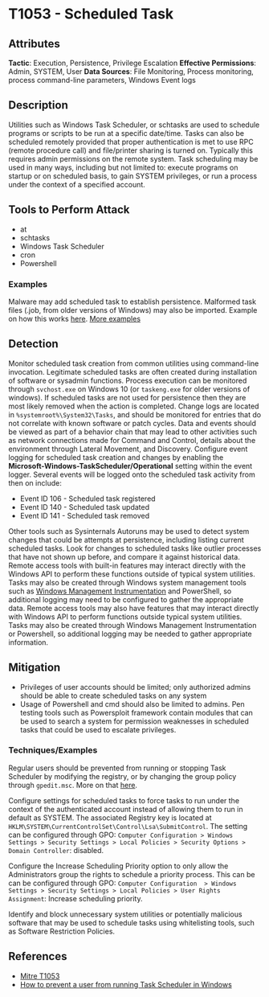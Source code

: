 ﻿
# T1053 - Scheduled Task

## Attributes

**Tactic**: Execution, Persistence, Privilege Escalation
**Effective Permissions**: Admin, SYSTEM, User
**Data Sources**: File Monitoring, Process monitoring, process command-line parameters, Windows Event logs

## Description

Utilities such as Windows Task Scheduler, or schtasks are used to schedule programs or scripts to be run at a specific date/time. Tasks can also be scheduled remotely provided that proper authentication is met to use RPC (remote procedure call) and file/printer sharing is turned on. Typically this requires admin permissions on the remote system.
Task scheduling may be used in many ways, including but not limited to:  execute programs on startup or on scheduled basis, to gain SYSTEM privileges, or run a process under the context of a specified account.

## Tools to Perform Attack

- at
- schtasks
- Windows Task Scheduler
- cron
- Powershell

### Examples

Malware may add scheduled task to establish persistence.
Malformed task files (.job, from older versions of Windows) may also be imported.
Example on how this works [here](https://www.bleepingcomputer.com/news/security/new-zero-day-exploit-for-bug-in-windows-10-task-scheduler/).
[More examples](https://kb.cert.org/vuls/id/119704/)

## Detection

Monitor scheduled task creation from common utilities using command-line invocation. Legitimate scheduled tasks are often created during installation of software or sysadmin functions. Process execution can be monitored through `svchost.exe` on Windows 10 (or `taskeng.exe` for older versions of windows). If scheduled tasks are not used for persistence then they are most likely removed when the action is completed. Change logs are located in `%systemroot%\System32\Tasks`,  and should be monitored for entries that do not correlate with known software or patch cycles. Data and events should be viewed as part of a behavior chain that may lead to other activities such as network connections made for Command and Control, details about the environment through Lateral Movement, and Discovery.
Configure event logging for scheduled task creation and changes by enabling the **Microsoft-Windows-TaskScheduler/Operational** setting within the event logger.
Several events will be logged onto the scheduled task activity from then on include:

- Event ID 106 - Scheduled task registered
- Event ID 140 - Scheduled task updated
- Event ID 141 - Scheduled task removed

Other tools such as Sysinternals Autoruns may be used to detect system changes that could be attempts at persistence, including listing current scheduled tasks. Look for changes to scheduled tasks like outlier processes that have not shown up before, and compare it against historical data.
Remote access tools with built-in features may interact directly with the Windows API to perform these functions outside of typical system utilities. Tasks may also be created through Windows system management tools such as [Windows Management Instrumentation](https://attack.mitre.org/techniques/T1047) and PowerShell, so additional logging may need to be configured to gather the appropriate data.
Remote access tools may also have features that may interact directly with Windows API to perform functions outside typical system utilities. Tasks may also be created through Windows Management Instrumentation or Powershell, so additional logging may be needed to gather appropriate information.

## Mitigation

- Privileges of user accounts should be limited; only authorized admins should be able to create scheduled tasks on any system
- Usage of Powershell and cmd should also be limited to admins. Pen testing tools such as Powersploit  framework contain modules that can be used to search a system for permission weaknesses in scheduled tasks that could be used to escalate privileges.

### Techniques/Examples

Regular users should be prevented from running or stopping Task Scheduler by modifying the registry, or by changing the group policy through `gpedit.msc`. More on that [here](https://support.microsoft.com/en-ca/help/305612/how-to-prevent-a-user-from-running-task-scheduler-in-windows).

Configure settings for scheduled tasks to force tasks to run under the context of the authenticated account instead of allowing them to run in default as SYSTEM. The associated Registry key is located at `HKLM\SYSTEM\CurrentControlSet\Control\Lsa\SubmitControl`. The setting can be configured through GPO: `Computer Configuration > Windows Settings > Security Settings > Local Policies > Security Options > Domain Controller`: disabled.

Configure the Increase Scheduling Priority option to only allow the Administrators group the rights to schedule a priority process. This can be can be configured through GPO: `Computer Configuration  > Windows Settings > Security Settings > Local Policies > User Rights Assignment`: Increase scheduling priority.

Identify and block unnecessary system utilities or potentially malicious software that may be used to schedule tasks using whitelisting tools, such as Software Restriction Policies.

## References

- [Mitre T1053](https://attack.mitre.org/techniques/T1053/)
- [How to prevent a user from running Task Scheduler in Windows](https://support.microsoft.com/en-ca/help/305612/how-to-prevent-a-user-from-running-task-scheduler-in-windows)
